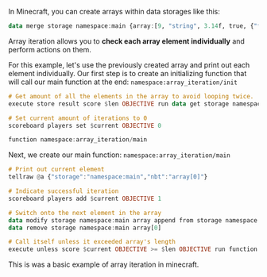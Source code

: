 In Minecraft, you can create arrays within data storages like this:

```hs
data merge storage namespace:main {array:[9, "string", 3.14f, true, {"foo":"bar"}]}
```

Array iteration allows you to **check each array element individually** and perform actions on them.

For this example, let's use the previously created array and print out each element individually. Our first step is to create an initializing function that will call our main function at the end:
`namespace:array_iteration/init`

```hs
# Get amount of all the elements in the array to avoid looping twice.
execute store result score $len OBJECTIVE run data get storage namespace:main array[]

# Set current amount of iterations to 0
scoreboard players set $current OBJECTIVE 0

function namespace:array_iteration/main
```

Next, we create our main function:
`namespace:array_iteration/main`

```hs
# Print out current element
tellraw @a {"storage":"namespace:main","nbt":"array[0]"}

# Indicate successful iteration
scoreboard players add $current OBJECTIVE 1

# Switch onto the next element in the array
data modify storage namespace:main array append from storage namespace:main array[0]
data remove storage namespace:main array[0]

# Call itself unless it exceeded array's length
execute unless score $current OBJECTIVE >= $len OBJECTIVE run function namespace:array_iteration/main
```

This is was a basic example of array iteration in minecraft.

